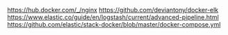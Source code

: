 https://hub.docker.com/_/nginx
https://github.com/deviantony/docker-elk
https://www.elastic.co/guide/en/logstash/current/advanced-pipeline.html
https://github.com/elastic/stack-docker/blob/master/docker-compose.yml